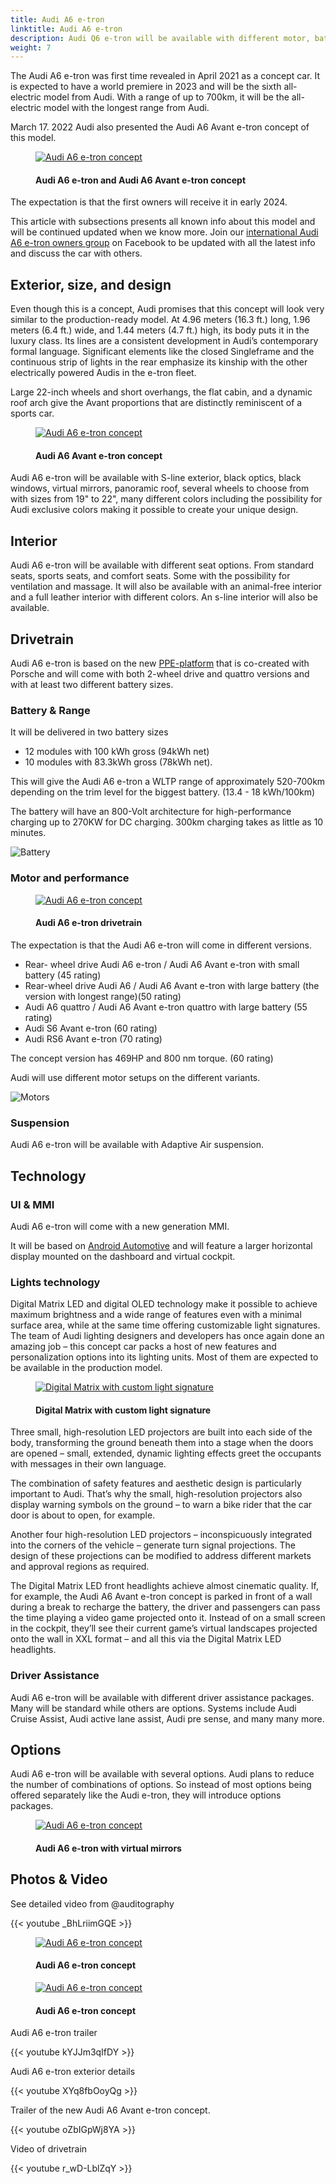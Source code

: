 ```yaml
---
title: Audi A6 e-tron
linktitle: Audi A6 e-tron
description: Audi Q6 e-tron will be available with different motor, battery, technology and design options and have an rang up to 700km(435mi).
weight: 7
---
```

<!-- markdownlint-disable MD033 -->

The Audi A6 e-tron was first time revealed in April 2021 as a concept car. It is expected to have a world premiere in 2023 and will be the sixth all-electric model from Audi. With a range of up to 700km, it will be the all-electric model with the longest range from Audi.

March 17. 2022 Audi also presented the Audi A6 Avant e-tron concept of this model.

<figure>
    <a href="https://media.electrichasgoneaudi.net/multimedia/models/a6-e-tron/a6-etron-7.jpg">
        <img src="https://media.electrichasgoneaudi.net/multimedia/models/a6-e-tron/a6-etron-7s.jpg" alt="Audi A6 e-tron concept" title="Audi A6 e-tron concept">
    </a>
    <figcaption><h4>Audi A6 e-tron and Audi A6 Avant e-tron concept</h4></figcaption>
</figure>

The expectation is that the first owners will receive it in early 2024.

This article with subsections presents all known info about this model and will be continued updated when we know more. 
Join our [international Audi A6 e-tron owners group](https://www.facebook.com/groups/5590477234297637) on Facebook to be updated with all the latest info and discuss the car with others.

## Exterior, size, and design

Even though this is a concept, Audi promises that this concept will look very similar to the production-ready model. At 4.96 meters (16.3 ft.) long, 1.96 meters (6.4 ft.) wide, and 1.44 meters (4.7 ft.) high, its body puts it in the luxury class. Its lines are a consistent development in Audi’s contemporary formal language. Significant elements like the closed Singleframe and the continuous strip of lights in the rear emphasize its kinship with the other electrically powered Audis in the e-tron fleet.

Large 22-inch wheels and short overhangs, the flat cabin, and a dynamic roof arch give the Avant proportions that are distinctly reminiscent of a sports car.

<figure>
    <a href="https://media.electrichasgoneaudi.net/multimedia/models/a6-e-tron/a6-etron-6.jpg">
        <img src="https://media.electrichasgoneaudi.net/multimedia/models/a6-e-tron/a6-etron-6s.jpg" alt="Audi A6 e-tron concept" title="Audi A6 e-tron concept">
    </a>
    <figcaption><h4>Audi A6 Avant e-tron concept</h4></figcaption>
</figure>

Audi A6 e-tron will be available with S-line exterior, black optics, black windows, virtual mirrors, panoramic roof, several wheels to choose from with sizes from 19" to 22", many different colors including the possibility for Audi exclusive colors making it possible to create your unique design.

## Interior

Audi A6 e-tron will be available with different seat options. From standard seats, sports seats, and comfort seats. Some with the possibility for ventilation and massage. It will also be available with an animal-free interior and a full leather interior with different colors. An s-line interior will also be available.

## Drivetrain

Audi A6 e-tron is based on the new [PPE-platform](../../technology/bev-platforms/ppe/) that is co-created with Porsche and will come with both 2-wheel drive and quattro versions and with at least two different battery sizes.

### Battery & Range

It will be delivered in two battery sizes

- 12 modules with 100 kWh gross (94kWh net)
- 10 modules with 83.3kWh gross (78kWh net).

This will give the Audi A6 e-tron a WLTP range of approximately 520-700km depending on the trim level for the biggest battery. (13.4 - 18 kWh/100km)

The battery will have an 800-Volt architecture for high-performance charging up to 270KW for DC charging. 300km charging takes as little as 10 minutes.

![Battery](https://media.electrichasgoneaudi.net/multimedia/models/a6-e-tron/battery.png "Audi A6 e-tron battery with 12 modules and 100kWh gross")

### Motor and performance

<figure>
    <a href="https://media.electrichasgoneaudi.net/multimedia/technology/bev-platforms/ppe/drivetrain.jpgg">
        <img src="https://media.electrichasgoneaudi.net/multimedia/technology/bev-platforms/ppe/drivetrains.jpg" alt="Audi A6 e-tron concept" title="Audi A6 e-tron concept">
    </a>
     <figcaption><h4>Audi A6 e-tron drivetrain</h4></figcaption>
</figure>

The expectation is that the Audi A6 e-tron will come in different versions.

- Rear- wheel drive Audi A6 e-tron / Audi A6 Avant e-tron with small battery (45 rating)
- Rear-wheel drive Audi A6 / Audi A6 Avant e-tron with large battery (the version with longest range)(50 rating)
- Audi A6 quattro / Audi A6 Avant e-tron quattro with large battery (55 rating)
- Audi S6 Avant e-tron  (60 rating)
- Audi RS6 Avant e-tron (70 rating)

The concept version has 469HP and 800 nm torque. (60 rating)

Audi will use different motor setups on the different variants.

![Motors](https://media.electrichasgoneaudi.net/multimedia/models/a6-e-tron/motors.jpg "Motors for Audi A6 e-tron")

### Suspension

Audi A6 e-tron will be available with Adaptive Air suspension.

## Technology

### UI & MMI

Audi A6 e-tron will come with a new generation MMI.

It will be based on  [Android Automotive](https://source.android.com/devices/automotive/start/what_automotive) and will feature
a larger horizontal display mounted on the dashboard and virtual cockpit.

### Lights technology

Digital Matrix LED and digital OLED technology make it possible to achieve maximum brightness and a wide range of features even with a minimal surface area, while at the same time offering customizable light signatures. The team of Audi lighting designers and developers has once again done an amazing job – this concept car packs a host of new features and personalization options into its lighting units. Most of them are expected to be available in the production model.

<figure>
    <a href="https://media.electrichasgoneaudi.net/multimedia/models/a6-e-tron/a6-etron-8.jpg">
        <img src="https://media.electrichasgoneaudi.net/multimedia/models/a6-e-tron/a6-etron-8s.jpg" alt="Digital Matrix with custom light signature" title="Digital Matrix with custom light signature">
    </a>
    <figcaption><h4>Digital Matrix with custom light signature</h4></figcaption>
</figure>

Three small, high-resolution LED projectors are built into each side of the body, transforming the ground beneath them into a stage when the doors are opened – small, extended, dynamic lighting effects greet the occupants with messages in their own language.

The combination of safety features and aesthetic design is particularly important to Audi. That’s why the small, high-resolution projectors also display warning symbols on the ground – to warn a bike rider that the car door is about to open, for example.

Another four high-resolution LED projectors – inconspicuously integrated into the corners of the vehicle – generate turn signal projections. The design of these projections can be modified to address different markets and approval regions as required.

The Digital Matrix LED front headlights achieve almost cinematic quality. If, for example, the Audi A6 Avant e-tron concept is parked in front of a wall during a break to recharge the battery, the driver and passengers can pass the time playing a video game projected onto it. Instead of on a small screen in the cockpit, they’ll see their current game’s virtual landscapes projected onto the wall in XXL format – and all this via the Digital Matrix LED headlights.

### Driver Assistance

Audi A6 e-tron will be available with different driver assistance packages. Many will be standard while others are options. 
Systems include Audi Cruise Assist, Audi active lane assist, Audi pre sense, and many many more.

## Options

Audi A6 e-tron will be available with several options. Audi plans to reduce the number of combinations of options. So instead of most options being offered separately like the Audi e-tron, they will introduce options packages.

<figure>
    <a href="https://media.electrichasgoneaudi.net/multimedia/models/a6-e-tron/a6-etron-5.jpg">
        <img src="https://media.electrichasgoneaudi.net/multimedia/models/a6-e-tron/a6-etron-5s.jpg" alt="Audi A6 e-tron concept" title="Audi A6 e-tron concept">
    </a>
    <figcaption><h4>Audi A6 e-tron with virtual mirrors</h4></figcaption>
</figure>

## Photos & Video

See detailed video from @auditography

{{< youtube _BhLriimGQE >}}

<figure>
    <a href="https://media.electrichasgoneaudi.net/multimedia/models/a6-e-tron/a6-etron-1.jpg">
        <img src="https://media.electrichasgoneaudi.net/multimedia/models/a6-e-tron/a6-etron-1s.jpg" alt="Audi A6 e-tron concept" title="Audi A6 e-tron concept">
    </a>
    <figcaption><h4>Audi A6 e-tron concept</h4></figcaption>
</figure>

<figure>
    <a href="https://media.electrichasgoneaudi.net/multimedia/models/a6-e-tron/a6-etron-2.jpg">
        <img src="https://media.electrichasgoneaudi.net/multimedia/models/a6-e-tron/a6-etron-2s.jpg" alt="Audi A6 e-tron concept" title="Audi A6 e-tron concept">
    </a>
    <figcaption><h4>Audi A6 e-tron concept</h4></figcaption>
</figure>

Audi A6 e-tron trailer

{{< youtube kYJJm3qIfDY >}}

Audi A6 e-tron exterior details

{{< youtube XYq8fbOoyQg >}}

Trailer of the new Audi A6 Avant e-tron concept.

{{< youtube oZbIGpWj8YA >}}

Video of drivetrain

{{< youtube r_wD-LblZqY >}}

